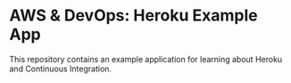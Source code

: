 # AWS & DevOps: Heroku Example App

This repository contains an example application for learning about Heroku and
Continuous Integration.
